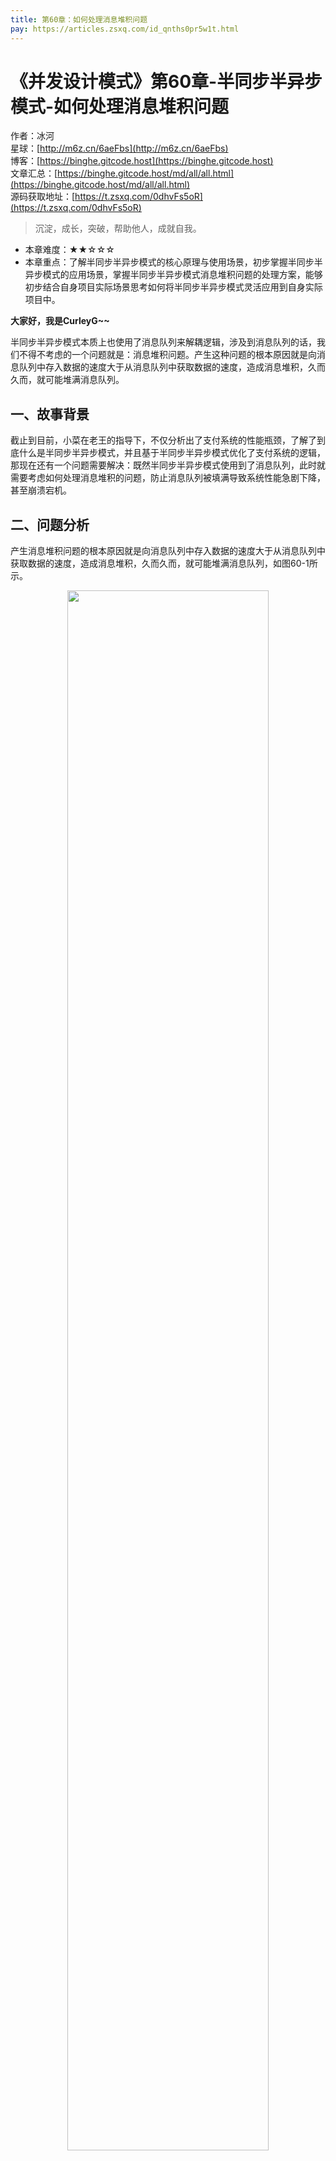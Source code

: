 ```yaml
---
title: 第60章：如何处理消息堆积问题
pay: https://articles.zsxq.com/id_qnths0pr5w1t.html
---
```


# 《并发设计模式》第60章-半同步半异步模式-如何处理消息堆积问题

作者：冰河
<br/>星球：[http://m6z.cn/6aeFbs](http://m6z.cn/6aeFbs)
<br/>博客：[https://binghe.gitcode.host](https://binghe.gitcode.host)
<br/>文章汇总：[https://binghe.gitcode.host/md/all/all.html](https://binghe.gitcode.host/md/all/all.html)
<br/>源码获取地址：[https://t.zsxq.com/0dhvFs5oR](https://t.zsxq.com/0dhvFs5oR)

> 沉淀，成长，突破，帮助他人，成就自我。

* 本章难度：★★☆☆☆
* 本章重点：了解半同步半异步模式的核心原理与使用场景，初步掌握半同步半异步模式的应用场景，掌握半同步半异步模式消息堆积问题的处理方案，能够初步结合自身项目实际场景思考如何将半同步半异步模式灵活应用到自身实际项目中。

**大家好，我是CurleyG~~**

半同步半异步模式本质上也使用了消息队列来解耦逻辑，涉及到消息队列的话，我们不得不考虑的一个问题就是：消息堆积问题。产生这种问题的根本原因就是向消息队列中存入数据的速度大于从消息队列中获取数据的速度，造成消息堆积，久而久而，就可能堆满消息队列。

## 一、故事背景

截止到目前，小菜在老王的指导下，不仅分析出了支付系统的性能瓶颈，了解了到底什么是半同步半异步模式，并且基于半同步半异步模式优化了支付系统的逻辑，那现在还有一个问题需要解决：既然半同步半异步模式使用到了消息队列，此时就需要考虑如何处理消息堆积的问题，防止消息队列被填满导致系统性能急剧下降，甚至崩溃宕机。

## 二、问题分析

产生消息堆积问题的根本原因就是向消息队列中存入数据的速度大于从消息队列中获取数据的速度，造成消息堆积，久而久而，就可能堆满消息队列，如图60-1所示。

<div align="center">
    <img src="https://binghe.gitcode.host/assets/images/core/concurrent/2023-11-16-001.png?raw=true" width="80%">
    <br/>
</div>

当异步任务层向消息队列层存入数据的速度，大于同步任务任务层从消息队列层获取数据的速度，就会造成消息的堆积，久而久之，就可能堆满消息队列，严重的话，可能会导致系统性能急剧下降甚至引起系统崩溃宕机。

## 三、解决方案

对于内存队列来说，我们可以对发送短信的系统接口做好压测，评估出一个短信系统发送短信的性能阈值，以此来调整内存队列的大小。在投放使用时，如果感知到内存队列即将堆满消息时，这里，也可以设置一个阈值，内存队列中堆积的消息数量达到阈值时，就延缓异步任务层向消息队列层存入数据的速度。极端情况下，我们也可以丢弃一部分消息，因为像支付成功给用户发送短信，告知其扣费情况和当前余额，只是给用户一个提醒，并不是核心业务。

其他的方案，大家也可以参考《[第28章-生产者消费者模式-消息堆积问题解决方案](https://articles.zsxq.com/id_axtimwf09xex.html)》的内容，这里不再赘述。

## 查看全文

加入[冰河技术](http://m6z.cn/6aeFbs)知识星球，解锁完整技术文章与完整代码
